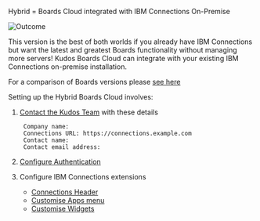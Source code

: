 Hybrid = Boards Cloud integrated with IBM Connections On-Premise

![Outcome](/assets/connections/auth.png)

This version is the best of both worlds if you already have IBM  Connections but want the latest and greatest Boards functionality without managing more servers!  Kudos Boards Cloud can integrate with your existing IBM Connections on-premise installation.

For a comparison of Boards versions please [see here](/boards/#boards-hybrid-cloud-integrated-with-ibm-connections-on-premise)

Setting up the Hybrid Boards Cloud involves:

1. [Contact the Kudos Team](mailto:support@kudosboards.com) with these details

        Company name:
        Connections URL: https://connections.example.com
        Contact name:
        Contact email address:

1. [Configure Authentication](/boards/connections/auth-hybrid/)

1. Configure IBM Connections extensions
    - [Connections Header](/boards/connections/header/)
    - [Customise Apps menu](/boards/connections/apps-menu-hybrid/)
    - [Customise Widgets](/boards/connections/widgets/)
